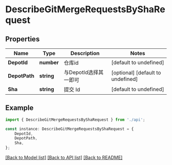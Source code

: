 # DescribeGitMergeRequestsByShaRequest


## Properties

Name | Type | Description | Notes
------------ | ------------- | ------------- | -------------
**DepotId** | **number** | 仓库id | [default to undefined]
**DepotPath** | **string** | 与DepotId选择其一即可 | [optional] [default to undefined]
**Sha** | **string** | 提交 Id | [default to undefined]

## Example

```typescript
import { DescribeGitMergeRequestsByShaRequest } from './api';

const instance: DescribeGitMergeRequestsByShaRequest = {
    DepotId,
    DepotPath,
    Sha,
};
```

[[Back to Model list]](../README.md#documentation-for-models) [[Back to API list]](../README.md#documentation-for-api-endpoints) [[Back to README]](../README.md)
